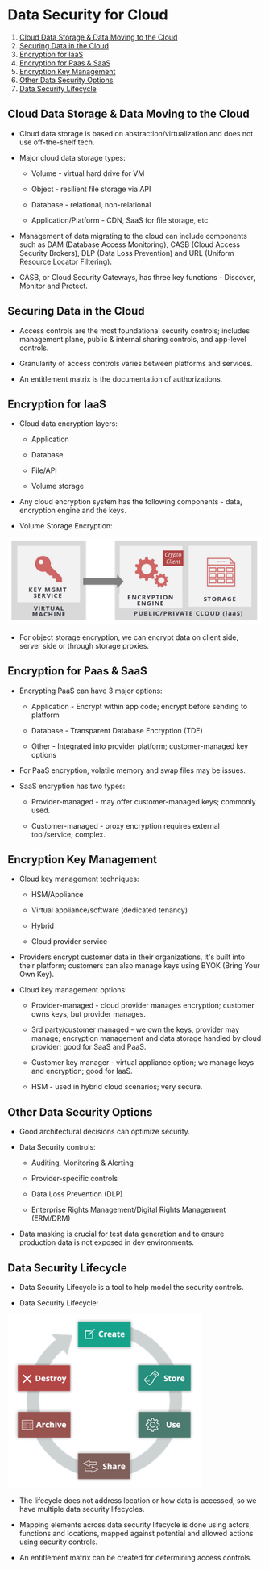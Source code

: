 # Data Security for Cloud

1. [Cloud Data Storage & Data Moving to the Cloud](#cloud-data-storage--data-moving-to-the-cloud)
2. [Securing Data in the Cloud](#securing-data-in-the-cloud)
3. [Encryption for IaaS](#encryption-for-iaas)
4. [Encryption for Paas & SaaS](#encryption-for-paas--saas)
5. [Encryption Key Management](#encryption-key-management)
6. [Other Data Security Options](#other-data-security-options)
7. [Data Security Lifecycle](#data-security-lifecycle)

## Cloud Data Storage & Data Moving to the Cloud

* Cloud data storage is based on abstraction/virtualization and does not use off-the-shelf tech.

* Major cloud data storage types:

  * Volume - virtual hard drive for VM

  * Object - resilient file storage via API

  * Database - relational, non-relational

  * Application/Platform - CDN, SaaS for file storage, etc.

* Management of data migrating to the cloud can include components such as DAM (Database Access Monitoring), CASB (Cloud Access Security Brokers), DLP (Data Loss Prevention) and URL (Uniform Resource Locator Filtering).

* CASB, or Cloud Security Gateways, has three key functions - Discover, Monitor and Protect.

## Securing Data in the Cloud

* Access controls are the most foundational security controls; includes management plane, public & internal sharing controls, and app-level controls.

* Granularity of access controls varies between platforms and services.

* An entitlement matrix is the documentation of authorizations.

## Encryption for IaaS

* Cloud data encryption layers:

  * Application

  * Database

  * File/API

  * Volume storage

* Any cloud encryption system has the following components - data, encryption engine and the keys.

* Volume Storage Encryption:

![Volume storage encryption](../../Assets/vol_storage_encryption.png)

* For object storage encryption, we can encrypt data on client side, server side or through storage proxies.

## Encryption for Paas & SaaS

* Encrypting PaaS can have 3 major options:

  * Application - Encrypt within app code; encrypt before sending to platform

  * Database - Transparent Database Encryption (TDE)

  * Other - Integrated into provider platform; customer-managed key options

* For PaaS encryption, volatile memory and swap files may be issues.

* SaaS encryption has two types:

  * Provider-managed - may offer customer-managed keys; commonly used.

  * Customer-managed - proxy encryption requires external tool/service; complex.

## Encryption Key Management

* Cloud key management techniques:

  * HSM/Appliance

  * Virtual appliance/software (dedicated tenancy)

  * Hybrid

  * Cloud provider service

* Providers encrypt customer data in their organizations, it's built into their platform; customers can also manage keys using BYOK (Bring Your Own Key).

* Cloud key management options:

  * Provider-managed - cloud provider manages encryption; customer owns keys, but provider manages.

  * 3rd party/customer managed - we own the keys, provider may manage; encryption management and data storage handled by cloud provider; good for SaaS and PaaS.

  * Customer key manager - virtual appliance option; we manage keys and encryption; good for IaaS.

  * HSM - used in hybrid cloud scenarios; very secure.

## Other Data Security Options

* Good architectural decisions can optimize security.

* Data Security controls:

  * Auditing, Monitoring & Alerting

  * Provider-specific controls

  * Data Loss Prevention (DLP)

  * Enterprise Rights Management/Digital Rights Management (ERM/DRM)

* Data masking is crucial for test data generation and to ensure production data is not exposed in dev environments.

## Data Security Lifecycle

* Data Security Lifecycle is a tool to help model the security controls.

* Data Security Lifecycle:

![Data Security Lifecycle](../../Assets/data_sec_lifecycle.png)

* The lifecycle does not address location or how data is accessed, so we have multiple data security lifecycles.

* Mapping elements across data security lifecycle is done using actors, functions and locations, mapped against potential and allowed actions using security controls.

* An entitlement matrix can be created for determining access controls.
